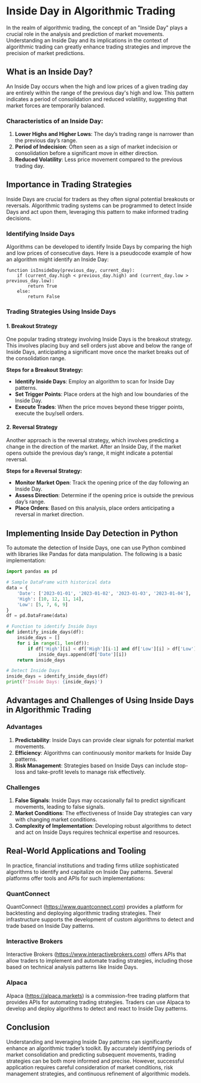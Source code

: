 # Inside Day in Algorithmic Trading

In the realm of algorithmic trading, the concept of an "Inside Day" plays a crucial role in the analysis and prediction of market movements. Understanding an Inside Day and its implications in the context of algorithmic trading can greatly enhance trading strategies and improve the precision of market predictions.

## What is an Inside Day?

An Inside Day occurs when the high and low prices of a given trading day are entirely within the range of the previous day's high and low. This pattern indicates a period of consolidation and reduced volatility, suggesting that market forces are temporarily balanced.

### Characteristics of an Inside Day:

1. **Lower Highs and Higher Lows**: The day’s trading range is narrower than the previous day’s range.
2. **Period of Indecision**: Often seen as a sign of market indecision or consolidation before a significant move in either direction.
3. **Reduced Volatility**: Less price movement compared to the previous trading day.

## Importance in Trading Strategies

Inside Days are crucial for traders as they often signal potential breakouts or reversals. Algorithmic trading systems can be programmed to detect Inside Days and act upon them, leveraging this pattern to make informed trading decisions.

### Identifying Inside Days

Algorithms can be developed to identify Inside Days by comparing the high and low prices of consecutive days. Here is a pseudocode example of how an algorithm might identify an Inside Day:

```pseudocode
function isInsideDay(previous_day, current_day):
    if (current_day.high < previous_day.high) and (current_day.low > previous_day.low):
        return True
    else:
        return False
```

### Trading Strategies Using Inside Days

#### 1. Breakout Strategy

One popular trading strategy involving Inside Days is the breakout strategy. This involves placing buy and sell orders just above and below the range of Inside Days, anticipating a significant move once the market breaks out of the consolidation range.

**Steps for a Breakout Strategy:**

- **Identify Inside Days**: Employ an algorithm to scan for Inside Day patterns.
- **Set Trigger Points**: Place orders at the high and low boundaries of the Inside Day.
- **Execute Trades**: When the price moves beyond these trigger points, execute the buy/sell orders.

#### 2. Reversal Strategy

Another approach is the reversal strategy, which involves predicting a change in the direction of the market. After an Inside Day, if the market opens outside the previous day’s range, it might indicate a potential reversal.

**Steps for a Reversal Strategy:**

- **Monitor Market Open**: Track the opening price of the day following an Inside Day.
- **Assess Direction**: Determine if the opening price is outside the previous day’s range.
- **Place Orders**: Based on this analysis, place orders anticipating a reversal in market direction.

## Implementing Inside Day Detection in Python

To automate the detection of Inside Days, one can use Python combined with libraries like Pandas for data manipulation. The following is a basic implementation:

```python
import pandas as pd

# Sample DataFrame with historical data
data = {
    'Date': ['2023-01-01', '2023-01-02', '2023-01-03', '2023-01-04'],
    'High': [10, 12, 11, 14],
    'Low': [5, 7, 6, 9]
}
df = pd.DataFrame(data)

# Function to identify Inside Days
def identify_inside_days(df):
    inside_days = []
    for i in range(1, len(df)):
        if df['High'][i] < df['High'][i-1] and df['Low'][i] > df['Low'][i-1]:
            inside_days.append(df['Date'][i])
    return inside_days

# Detect Inside Days
inside_days = identify_inside_days(df)
print(f'Inside Days: {inside_days}')
```

## Advantages and Challenges of Using Inside Days in Algorithmic Trading

### Advantages

1. **Predictability**: Inside Days can provide clear signals for potential market movements.
2. **Efficiency**: Algorithms can continuously monitor markets for Inside Day patterns.
3. **Risk Management**: Strategies based on Inside Days can include stop-loss and take-profit levels to manage risk effectively.

### Challenges

1. **False Signals**: Inside Days may occasionally fail to predict significant movements, leading to false signals.
2. **Market Conditions**: The effectiveness of Inside Day strategies can vary with changing market conditions.
3. **Complexity of Implementation**: Developing robust algorithms to detect and act on Inside Days requires technical expertise and resources.

## Real-World Applications and Tooling

In practice, financial institutions and trading firms utilize sophisticated algorithms to identify and capitalize on Inside Day patterns. Several platforms offer tools and APIs for such implementations:

### QuantConnect

QuantConnect (https://www.quantconnect.com) provides a platform for backtesting and deploying algorithmic trading strategies. Their infrastructure supports the development of custom algorithms to detect and trade based on Inside Day patterns.

### Interactive Brokers

Interactive Brokers (https://www.interactivebrokers.com) offers APIs that allow traders to implement and automate trading strategies, including those based on technical analysis patterns like Inside Days.

### Alpaca

Alpaca (https://alpaca.markets) is a commission-free trading platform that provides APIs for automating trading strategies. Traders can use Alpaca to develop and deploy algorithms to detect and react to Inside Day patterns.

## Conclusion

Understanding and leveraging Inside Day patterns can significantly enhance an algorithmic trader’s toolkit. By accurately identifying periods of market consolidation and predicting subsequent movements, trading strategies can be both more informed and precise. However, successful application requires careful consideration of market conditions, risk management strategies, and continuous refinement of algorithmic models.